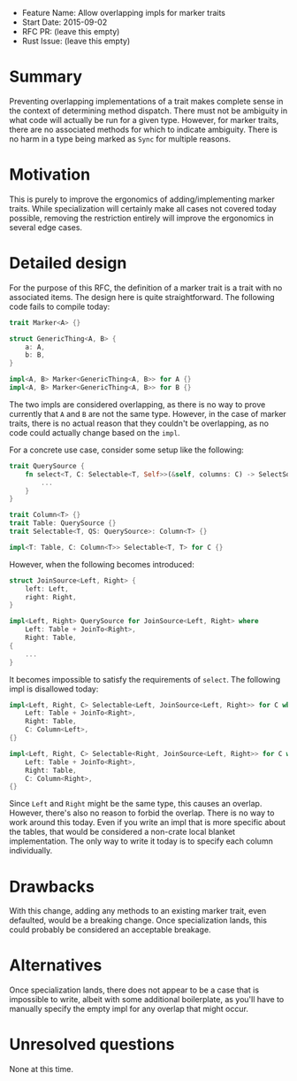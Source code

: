 - Feature Name: Allow overlapping impls for marker traits
- Start Date: 2015-09-02
- RFC PR: (leave this empty)
- Rust Issue: (leave this empty)

# Summary

Preventing overlapping implementations of a trait makes complete sense in the
context of determining method dispatch. There must not be ambiguity in what code
will actually be run for a given type. However, for marker traits, there are no
associated methods for which to indicate ambiguity. There is no harm in a type
being marked as `Sync` for multiple reasons.

# Motivation

This is purely to improve the ergonomics of adding/implementing marker traits.
While specialization will certainly make all cases not covered today possible,
removing the restriction entirely will improve the ergonomics in several edge
cases.

# Detailed design

For the purpose of this RFC, the definition of a marker trait is a trait with no
associated items. The design here is quite straightforward. The following code
fails to compile today:

```rust
trait Marker<A> {}

struct GenericThing<A, B> {
    a: A,
    b: B,
}

impl<A, B> Marker<GenericThing<A, B>> for A {}
impl<A, B> Marker<GenericThing<A, B>> for B {}
```

The two impls are considered overlapping, as there is no way to prove currently
that `A` and `B` are not the same type. However, in the case of marker traits,
there is no actual reason that they couldn't be overlapping, as no code could
actually change based on the `impl`.

For a concrete use case, consider some setup like the following:

```rust
trait QuerySource {
    fn select<T, C: Selectable<T, Self>>(&self, columns: C) -> SelectSource<C, Self> {
        ...
    }
}

trait Column<T> {}
trait Table: QuerySource {}
trait Selectable<T, QS: QuerySource>: Column<T> {}

impl<T: Table, C: Column<T>> Selectable<T, T> for C {}
```

However, when the following becomes introduced:

```rust
struct JoinSource<Left, Right> {
    left: Left,
    right: Right,
}

impl<Left, Right> QuerySource for JoinSource<Left, Right> where
    Left: Table + JoinTo<Right>,
    Right: Table,
{
    ...
}
```

It becomes impossible to satisfy the requirements of `select`. The following
impl is disallowed today:

```rust
impl<Left, Right, C> Selectable<Left, JoinSource<Left, Right>> for C where
    Left: Table + JoinTo<Right>,
    Right: Table,
    C: Column<Left>,
{}

impl<Left, Right, C> Selectable<Right, JoinSource<Left, Right>> for C where
    Left: Table + JoinTo<Right>,
    Right: Table,
    C: Column<Right>,
{}
```

Since `Left` and `Right` might be the same type, this causes an overlap.
However, there's also no reason to forbid the overlap. There is no way to work
around this today. Even if you write an impl that is more specific about the
tables, that would be considered a non-crate local blanket implementation. The
only way to write it today is to specify each column individually.

# Drawbacks

With this change, adding any methods to an existing marker trait, even
defaulted, would be a breaking change. Once specialization lands, this could
probably be considered an acceptable breakage.

# Alternatives

Once specialization lands, there does not appear to be a case that is impossible
to write, albeit with some additional boilerplate, as you'll have to manually
specify the empty impl for any overlap that might occur.

# Unresolved questions

None at this time.
